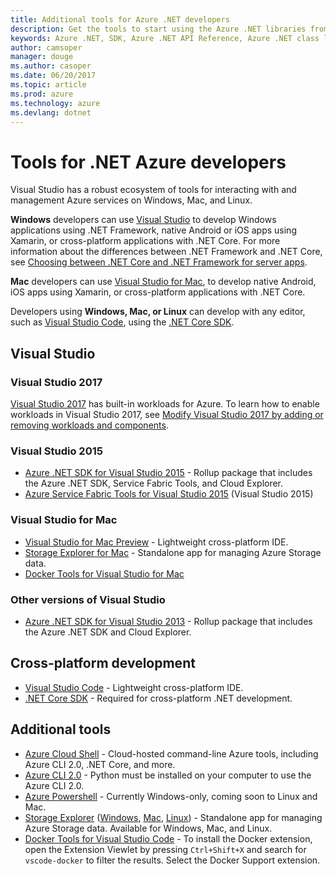 ```yaml
---
title: Additional tools for Azure .NET developers
description: Get the tools to start using the Azure .NET libraries from a Windows, Linux, or Mac environment.
keywords: Azure .NET, SDK, Azure .NET API Reference, Azure .NET class library
author: camsoper
manager: douge
ms.author: casoper
ms.date: 06/20/2017
ms.topic: article
ms.prod: azure
ms.technology: azure
ms.devlang: dotnet
---
```


# Tools for .NET Azure developers

Visual Studio has a robust ecosystem of tools for interacting with and management Azure services on Windows, Mac, and Linux.

**Windows** developers can use [Visual Studio](https://www.visualstudio.com/vs/) to develop Windows applications using .NET Framework, native Android or iOS apps using Xamarin, or cross-platform applications with .NET Core.  For more information about the differences between .NET Framework and .NET Core, see [Choosing between .NET Core and .NET Framework for server apps](/dotnet/articles/standard/choosing-core-framework-server).

**Mac** developers can use [Visual Studio for Mac](https://www.visualstudio.com/vs/visual-studio-mac/), to develop native Android, iOS apps using Xamarin, or cross-platform applications with .NET Core.

Developers using **Windows, Mac, or Linux** can develop with any editor, such as [Visual Studio Code](https://code.visualstudio.com), using the [.NET Core SDK](https://www.microsoft.com/net/download/core).

## Visual Studio

### Visual Studio 2017

[Visual Studio 2017](https://www.visualstudio.com/vs/) has built-in workloads for Azure.  To learn how to enable workloads in Visual Studio 2017, see [Modify Visual Studio 2017 by adding or removing workloads and components](/visualstudio/install/modify-visual-studio).

### Visual Studio 2015

* [Azure .NET SDK for Visual Studio 2015](http://go.microsoft.com/fwlink/?LinkId=518003) - Rollup package that includes the Azure .NET SDK, Service Fabric Tools, and Cloud Explorer.
* [Azure Service Fabric Tools for Visual Studio 2015](https://www.microsoft.com/web/handlers/webpi.ashx?command=getinstallerredirect&appid=MicrosoftAzure-ServiceFabric) (Visual Studio 2015) 

### Visual Studio for Mac

* [Visual Studio for Mac Preview](https://www.visualstudio.com/thank-downloading-visual-studio-mac/?sku=vsmac) - Lightweight cross-platform IDE.
* [Storage Explorer for Mac](https://go.microsoft.com/fwlink/?LinkId=698845&clcid=0x409) - Standalone app for managing Azure Storage data.
* [Docker Tools for Visual Studio for Mac](https://go.microsoft.com/fwlink/?LinkId=780681&clcid=0x409) 

### Other versions of Visual Studio

* [Azure .NET SDK for Visual Studio 2013](https://go.microsoft.com/fwlink/?LinkId=323510&clcid=0x409) - Rollup package that includes the Azure .NET SDK and Cloud Explorer.

## Cross-platform development

* [Visual Studio Code](https://code.visualstudio.com/) - Lightweight cross-platform IDE.
* [.NET Core SDK](https://www.microsoft.com/net/download/core) - Required for cross-platform .NET development. 

## Additional tools

* [Azure Cloud Shell](/azure/cloud-shell/overview/) - Cloud-hosted command-line Azure tools, including Azure CLI 2.0, .NET Core, and more. 
* [Azure CLI 2.0](/cli/azure/install-azure-cli) - Python must be installed on your computer to use the Azure CLI 2.0. 
* [Azure Powershell](/powershell/azureps-cmdlets-docs/) - Currently Windows-only, coming soon to Linux and Mac. 
* [Storage Explorer](https://storageexplorer.com/) ([Windows](https://go.microsoft.com/fwlink/?LinkId=698844&clcid=0x409), [Mac](https://go.microsoft.com/fwlink/?LinkId=698845&clcid=0x409), [Linux](https://go.microsoft.com/fwlink/?LinkId=722418&clcid=0x409)) - Standalone app for managing Azure Storage data. Available for Windows, Mac, and Linux.
* [Docker Tools for Visual Studio Code](https://go.microsoft.com/fwlink/?LinkId=780681&clcid=0x409) - To install the Docker extension, open the Extension Viewlet by pressing `Ctrl+Shift+X` and search for `vscode-docker` to filter the results. Select the Docker Support extension.